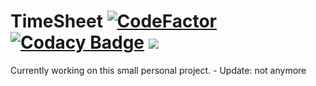# TimeSheet [![CodeFactor](https://www.codefactor.io/repository/github/gummiees/time-sheet/badge)](https://www.codefactor.io/repository/github/gummiees/time-sheet) [![Codacy Badge](https://api.codacy.com/project/badge/Grade/debea64a77234e0b85f0d4a9ee620151)](https://app.codacy.com/gh/Gummiees/time-sheet?utm_source=github.com&utm_medium=referral&utm_content=Gummiees/time-sheet&utm_campaign=Badge_Grade_Settings) ![](https://img.shields.io/github/workflow/status/Gummiees/time-sheet/Build%20project%20and%20deploy%20on%20Firebase%20Hosting)

Currently working on this small personal project. - Update: not anymore
